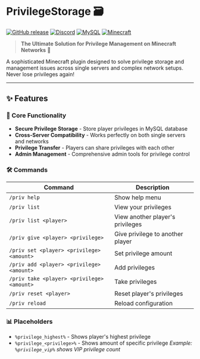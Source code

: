 # PrivilegeStorage 🗃️

[![GitHub release](https://img.shields.io/github/v/release/borichdev/PrivilegeStorage?style=for-the-badge)](https://github.com/borichdev/PrivilegeStorage/releases)
[![Discord](https://img.shields.io/discord/your-server-id?color=7289DA&label=Discord&logo=discord&style=for-the-badge)](https://discord.gg/privilegestorage)
[![MySQL](https://img.shields.io/badge/MySQL-Supported-orange?style=for-the-badge&logo=mysql)](https://mysql.com)
[![Minecraft](https://img.shields.io/badge/Minecraft-1.21-green?style=for-the-badge&logo=minecraft)](https://minecraft.net)

> **The Ultimate Solution for Privilege Management on Minecraft Networks** 🌟

A sophisticated Minecraft plugin designed to solve privilege storage and management issues across single servers and complex network setups. Never lose privileges again!

---

## ✨ Features

### 🎯 Core Functionality
- **Secure Privilege Storage** - Store player privileges in MySQL database
- **Cross-Server Compatibility** - Works perfectly on both single servers and networks
- **Privilege Transfer** - Players can share privileges with each other
- **Admin Management** - Comprehensive admin tools for privilege control

### 🛠️ Commands
| Command | Description |
|---------|-------------|
| `/priv help` | Show help menu |
| `/priv list` | View your privileges |
| `/priv list <player>` | View another player's privileges |
| `/priv give <player> <privilege>` | Give privilege to another player |
| `/priv set <player> <privilege> <amount>` | Set privilege amount |
| `/priv add <player> <privilege> <amount>` | Add privileges |
| `/priv take <player> <privilege> <amount>` | Take privileges |
| `/priv reset <player>` | Reset player's privileges |
| `/priv reload` | Reload configuration |

### 📊 Placeholders
- `%privilege_highest%` - Shows player's highest privilege
- `%privilege_<privilege>%` - Shows amount of specific privilege
  *Example: `%privilege_vip%` shows VIP privilege count*
